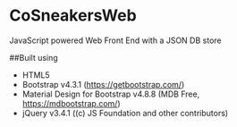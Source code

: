 # CoSneakersWeb
JavaScript powered Web Front End with a JSON DB store

##Built using
- HTML5
- Bootstrap v4.3.1 (https://getbootstrap.com/)
- Material Design for Bootstrap v4.8.8 (MDB Free, https://mdbootstrap.com/)
- jQuery v3.4.1 ((c) JS Foundation and other contributors)
